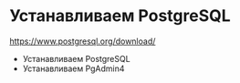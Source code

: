 # Устанавливаем PostgreSQL

<https://www.postgresql.org/download/>

- Устанавливаем PostgreSQL
- Устанавливаем PgAdmin4
